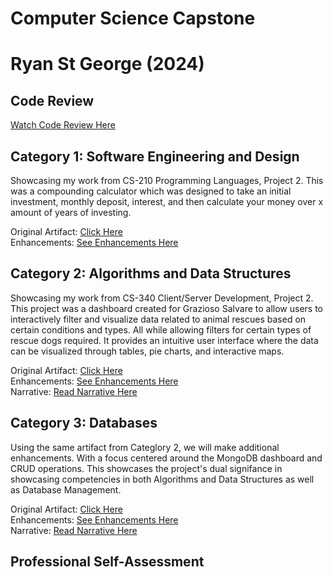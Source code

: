 # Computer Science Capstone
# Ryan St George (2024)

## Code Review
[Watch Code Review Here](https://www.youtube.com/watch?v=mSAnqq-4Pt0)  
  
## Category 1: Software Engineering and Design
Showcasing my work from CS-210 Programming Languages, Project 2. This was a compounding calculator which was designed to take an initial investment, monthly deposit, interest, and then calculate your money over x amount of years of investing.  
  
Original Artifact:  [Click Here](https://drive.google.com/drive/folders/1D5dwVGdd9CGdebKhu6nyt6NWhaSQgXyb?usp=sharing)   
Enhancements:  [See Enhancements Here](https://drive.google.com/drive/folders/1vpW90RRUhn-xwU0MEZfiA0CXzITT3USn?usp=sharing)  

## Category 2: Algorithms and Data Structures
Showcasing my work from CS-340 Client/Server Development, Project 2. This project was a dashboard created for Grazioso Salvare to allow users to interactively filter and visualize data related to animal rescues based on certain conditions and types. All while allowing filters for certain types of rescue dogs required. It provides an intuitive user interface where the data can be visualized through tables, pie charts, and interactive maps.
  
Original Artifact:  [Click Here](https://drive.google.com/drive/folders/16KtORNmNT7c5AD-SGgwbEBFQi2p7-j-q?usp=sharing)  
Enhancements:  [See Enhancements Here](https://drive.google.com/drive/folders/1q4pEPez9simeYAv7BH5L1jPka5dEbBgE?usp=sharing)  
Narrative:  [Read Narrative Here](https://docs.google.com/document/d/10IntCLTlFf1m0isw7muI6cnHigmX-73W/edit?usp=sharing&ouid=105079091212575997712&rtpof=true&sd=true)  

## Category 3: Databases
Using the same artifact from Categlory 2, we will make additional enhancements. With a focus centered around the MongoDB dashboard and CRUD operations. This showcases the project's dual signifance in showcasing competencies in both Algorithms and Data Structures as well as Database Management.
  
Original Artifact:  [Click Here](https://drive.google.com/drive/folders/16KtORNmNT7c5AD-SGgwbEBFQi2p7-j-q?usp=sharing)   
Enhancements:  [See Enhancements Here](https://drive.google.com/drive/folders/1ZE8E9rLoVrGsoOEPgzyOf5U-65s3kCPC?usp=sharing)  
Narrative:  [Read Narrative Here](https://docs.google.com/document/d/1XN5O3vHZW9Ey9CGcQVzJKBVkMWj9npI6/edit?usp=sharing&ouid=105079091212575997712&rtpof=true&sd=true)  

## Professional Self-Assessment
